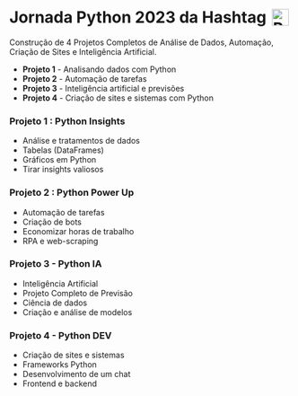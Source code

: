 <h1 style="display: flex; align-items: center;">
  Jornada Python 2023 da Hashtag
  <img src="https://cdn4.iconfinder.com/data/icons/scripting-and-programming-languages/512/Python_logo-512.png" alt="Python logo" width="30" style="margin-left: 10px;">
</h1>

Construção de 4 Projetos Completos de Análise de Dados, Automação, Criação de Sites e Inteligência Artificial.

* **Projeto 1** - Analisando dados com Python
* **Projeto 2** - Automação de tarefas
* **Projeto 3** - Inteligência artificial e previsões
* **Projeto 4** - Criação de sites e sistemas com Python

### Projeto 1 : Python Insights
* Análise e tratamentos de dados
* Tabelas (DataFrames)
* Gráficos em Python
* Tirar insights valiosos

### Projeto 2 : Python Power Up
* Automação de tarefas
* Criação de bots
* Economizar horas de trabalho
* RPA e web-scraping

### Projeto 3 - Python IA
* Inteligência Artificial
* Projeto Completo de Previsão
* Ciência de dados
* Criação e análise de modelos

### Projeto 4 - Python DEV
* Criação de sites e sistemas
* Frameworks Python
* Desenvolvimento de um chat
* Frontend e backend
